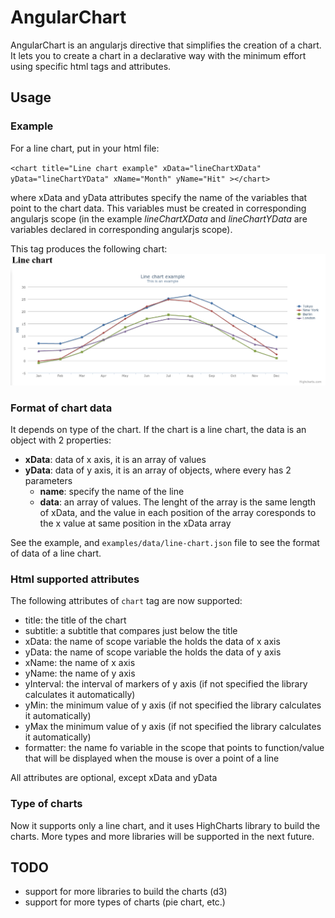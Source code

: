 # AngularChart

AngularChart is an angularjs directive that simplifies the creation of a chart. 
It lets you to create a chart in a declarative way with the minimum effort using specific html tags and attributes.

## Usage 

### Example
For a line chart, put in your html file:

`
<chart title="Line chart example" xData="lineChartXData" yData="lineChartYData" xName="Month" yName="Hit" ></chart>
`

where xData and yData attributes specify the name of the variables that point to the chart data. This variables must be created in corresponding angularjs scope (in the example *lineChartXData* and *lineChartYData* are variables declared in corresponding angularjs scope).

This tag produces the following chart:
![Example image](https://github.com/bitliner/AngularChart/raw/master/examples/img/screenshot.png "Example image")

### Format of chart data

It depends on type of the chart.
If the chart is a line chart, the data is an object with 2 properties:
* **xData**: data of x axis, it is an array of values
* **yData**: data of y axis, it is an array of objects, where every has 2 parameters
  * **name**: specify the name of the line 
  * **data**: an array of values. The lenght of the array is the same length of xData, and the value in each position of the array coresponds to the x value at same position in the xData array

See the example, and `examples/data/line-chart.json` file to see the format of data of a line chart.

### Html supported attributes

The following attributes of `chart` tag are now supported:
* title: the title of the chart
* subtitle: a subtitle that compares just below the title
* xData: the name of scope variable the holds the data of x axis
* yData: the name of scope variable the holds the data of y axis
* xName: the name of x axis
* yName: the name of y axis
* yInterval: the interval of markers of y axis (if not specified the library calculates it automatically)
* yMin: the minimum value of y axis (if not specified the library calculates it automatically)
* yMax the minimum value of y axis (if not specified the library calculates it automatically)
* formatter: the name fo variable in the scope that points to function/value that will be displayed when the mouse is over a point of a line

All attributes are optional, except xData and yData

### Type of charts

Now it supports only a line chart, and it uses HighCharts library to build the charts. More types and more libraries will be supported in the next future.

## TODO

* support for more libraries to build the charts (d3)
* support for more types of charts (pie chart, etc.)


